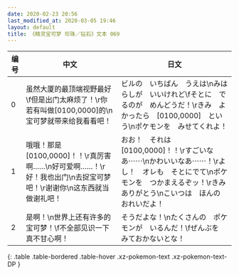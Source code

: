 ```yaml
---
date: 2020-02-23 20:56
last_modified_at: 2020-03-05 19:46
layout: default
title: 《精灵宝可梦 珍珠／钻石》文本 069
---
```

| 编号 | 中文 | 日文 |
| ---- | ---- | ---- |
| 0 | 虽然大厦的最顶端视野最好\f但是出门太麻烦了！\r你若有叫做[0100,0000]的\n宝可梦就带来给我看看吧！ | ビルの　いちばん　うえは\nみはらしが　いいけれど\fそとに　でるのが　めんどうだ！\rきみ　よかったら　[0100,0000]　という\nポケモンを　みせてくれよ！ |
| 1 | 哦哦！那是[0100,0000]！！\r真厉害啊……\n好可爱啊……！\r好！我也出门\n去捉宝可梦吧！\r谢谢你\n这东西就当做谢礼吧！ | おお！　それは　[0100,0000]！！\rすごいなあ⋯⋯\nかわいいなあ⋯⋯！\rよし！　オレも　そとにでて\nポケモンを　つかまえるぞッ！\rきみ　ありがとう\nこいつは　ほんの　おれいだよ！ |
| 2 | 是啊！\n世界上还有许多的宝可梦！\f不全部见识一下真不甘心啊！ | そうだよな！\nたくさんの　ポケモンが　いるんだ！\fぜんぶを　みておかないとな！ |
{: .table .table-bordered .table-hover .xz-pokemon-text .xz-pokemon-text-DP }